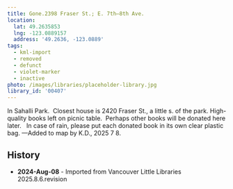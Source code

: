 ```yaml
---
title: Gone.2398 Fraser St.; E. 7th—8th Ave.
location:
  lat: 49.2635853
  lng: -123.0889157
  address: '49.2636, -123.0889'
tags:
  - kml-import
  - removed
  - defunct
  - violet-marker
  - inactive
photo: /images/libraries/placeholder-library.jpg
library_id: '00407'
---
```

In Sahalli Park.  Closest house is 2420 Fraser St., 
a little s. of the park.
High-quality books left on picnic table.  
Perhaps other books will be donated here later.  
In case of rain, please put each donated book in its own clear plastic bag.
—Added to map by K.D., 2025 7 8.

## History
- **2024-Aug-08** - Imported from Vancouver Little Libraries 2025.8.6.revision
